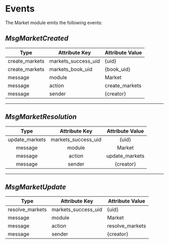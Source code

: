 # **Events**

The Market module emits the following events:

## *MsgMarketCreated*

| **Type**                   | **Attribute Key**         | **Attribute Value**   |
|----------------------------|---------------------------|-----------------------|
| create_markets        | markets_success_uid  | {uid}                 |
| create_markets        | markets_book_uid     | {book_uid}            |
| message                    | module                    | Market            |
| message                    | action                    | create_markets   |
| message                    | sender                    | {creator}             |

---

## *MsgMarketResolution*

|   **Type**               |     **Attribute Key**       | **Attribute Value**   |
|:------------------------:|:---------------------------:|:---------------------:|
| update_markets      | markets_success_uid    | {uid}                 |
| message                  | module                      | Market            |
| message                  | action                      | update_markets   |
| message                  | sender                      | {creator}             |

---

## *MsgMarketUpdate*

| **Type**                  | **Attribute Key**        | **Attribute Value**   |
|---------------------------|--------------------------|-----------------------|
| resolve_markets      | markets_success_uid | {uid}                 |
| message                   | module                   | Market            |
| message                   | action                   | resolve_markets  |
| message                   | sender                   | {creator}             |
